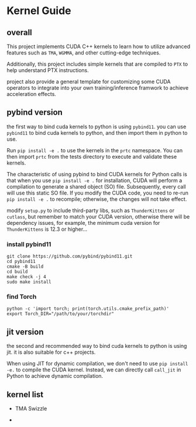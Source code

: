 # Kernel Guide

## overall

This project implements CUDA C++ kernels to learn how to utilize advanced features such as `TMA`, `WGMMA`, and other cutting-edge techniques.

Additionally, this project includes simple kernels that are compiled to `PTX` to help understand PTX instructions.

project also provide a general template for customizing some CUDA operators to integrate into your own training/inference framwork to achieve acceleration effects.

## pybind version

the first way to bind cuda kernels to python is using `pybind11`.
you can use `pybind11` to bind cuda kernels to python, and then import them in python to use.

Run `pip install -e .` to use the kernels in the `prtc` namespace. You can then import `prtc` from the tests directory to execute and validate these kernels.

The characteristic of using pybind to bind CUDA kernels for Python calls is that when you use `pip install -e .` for installation, CUDA will perform a compilation to generate a shared object (SO) file. Subsequently, every call will use this static SO file. If you modify the CUDA code, you need to re-run `pip install -e .` to recompile; otherwise, the changes will not take effect.

modify `setup.py` to include third-party libs, such as `ThunderKittens` or `cutlass`, but remember to match your CUDA version, otherwise there will be dependency issues, for example, the minimum cuda version for `ThunderKittens` is 12.3 or higher...

### install pybind11

```shell
git clone https://github.com/pybind/pybind11.git
cd pybind11
cmake -B build
cd build
make check -j 4
sudo make install
```

### find Torch

```shell
python -c 'import torch; print(torch.utils.cmake_prefix_path)'
export Torch_DIR="/path/to/your/torchdir"
```

## jit version

the second and recommended way to bind cuda kernels to python is using jit. it is also suitable for c++ projects.

When using JIT for dynamic compilation, we don't need to use `pip install -e.` to compile the CUDA kernel. Instead, we can directly call `call_jit` in Python to achieve dynamic compilation.

## kernel list

- TMA Swizzle

-
